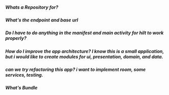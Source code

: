 ##### Whats a Repository for?

##### What's the endpoint and base url

##### Do I have to do anything in the manifest and main activity for hilt to work properly?

##### How do I improve the app architecture? I know this is a small application, but i would like to create modules for ui, presentation, domain, and data.

##### can we try refactoring this app? i want to implement room, some services, testing.

##### What's Bundle